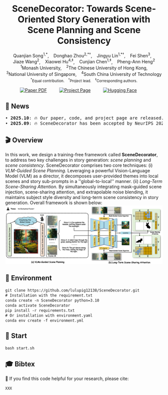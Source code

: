 <div align="center">
<h1>
SceneDecorator: Towards Scene-Oriented Story Generation with Scene Planning and Scene Consistency
</h1>

<div>
    <a href='' target='_blank' style='text-decoration:none'>Quanjian Song<sup>1,*</sup></a>, &ensp;
    <a href='' target='_blank' style='text-decoration:none'>Donghao Zhou<sup>2,*†</sup></a>, &ensp;
    <a href='' target='_blank' style='text-decoration:none'>Jingyu Lin<sup>1,*†</sup></a>, &ensp;
    <a href='' target='_blank' style='text-decoration:none'>Fei Shen<sup>3</sup></a>, &ensp;
    <br>
    <a href='' target='_blank' style='text-decoration:none'>Jiaze Wang<sup>2</sup></a>, &ensp;
    <a href='' target='_blank' style='text-decoration:none'>Xiaowei Hu<sup>4,‡</sup></a>, &ensp;
    <a href='' target='_blank' style='text-decoration:none'>Cunjian Chen<sup>1,‡</sup></a>, &ensp;
    <a href='' target='_blank' style='text-decoration:none'>Pheng-Ann Heng<sup>2</sup></a>
</div>

<div>
    <sup>1</sup>Monash University,  &ensp;
    <sup>2</sup>The Chinese University of Hong Kong,
    <br>
    <sup>3</sup>National University of Singapore,  &ensp;
    <sup>4</sup>South China University of Technology
    <br>
    <sub>
        <sup>*</sup>Equal contribution.   &ensp;
        <sup>†</sup>Project lead.   &ensp;
        <sup>‡</sup>Corresponding authors.
    </sub>
</div>

<sub></sub>

<p align="center">
    <span>
        <a href="https://arxiv.org/pdf/2510.22994" target="_blank"> 
        <img src='https://img.shields.io/badge/arXiv%20202510.22994-SceneDecorator-red' alt='Paper PDF'></a> &emsp;  &emsp; 
    </span>
    <span> 
        <a href='https://lulupig12138.github.io/SceneDecorator' target="_blank">
        <img src='https://img.shields.io/badge/Project_Page-SceneDecorator-green' alt='Project Page'></a>  &emsp;  &emsp;
    </span>
    <span> 
        <a href='' target="_blank"> 
        <img src='https://img.shields.io/badge/Hugging_Face-SceneDecorator-yellow' alt='Hugging Face'></a> &emsp;  &emsp;
    </span>
</p>


</div>

## 🎉 News
<pre>
• <strong>2025.10</strong>: 🔥 Our paper, code, and project page are released.
• <strong>2025.09</strong>: 🔥 SceneDecorator has been accepted by NeurIPS 2025.
</pre>


## 🎬 Overview
In this work, we design a training-free framework called <b>SceneDecorator</b>, to address two key challenges in story generation: <i>scene planning</i> and <i>scene consistency</i>. SceneDecorator comprises two core techniques: (i) <i>VLM-Guided Scene Planning.</i> Leveraging a powerful Vision-Language Model (VLM) as a director, it decomposes user-provided themes into local scenes and story sub-prompts in a ''global-to-local'' manner. (ii) <i> Long-Term Scene-Sharing Attention. </i> By simultaneously integrating mask-guided scene injection, scene-sharing attention, and extrapolable noise blending, it maintains subject style diversity and long-term scene consistency in story generation.
Overall framework is shown below:
![Overall Framework](assets/overall_pipeline.png)

## 🔧 Environment
```
git clone https://github.com/lulupig12138/SceneDecorator.git
# Installation with the requirement.txt
conda create -n SceneDecorator python=3.10
conda activate SceneDecorator
pip install -r requirements.txt
# Or installation with environment.yaml
conda env create -f environment.yml
```

## 🚀 Start
```
bash start.sh
```


## 🎓 Bibtex
🤗 If you find this code helpful for your research, please cite:
```
XXX
```
